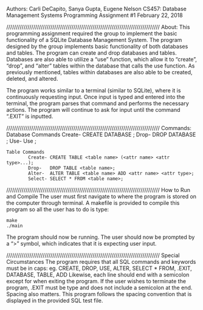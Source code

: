 Authors: Carli DeCapito, Sanya Gupta, Eugene Nelson
CS457: Database Management Systems
Programming Assignment #1
February 22, 2018

////////////////////////////////////////////////////////////////////////////////
About: This programming assignment required the group to implement the basic functionality of a SQLite Database Management System. 
The program designed by the group implements basic functionality of both databases and tables. 
The program can create and drop databases and tables. 
Databases are also able to utilize a “use” function, which allow it to “create”, “drop”, and “alter” tables within the database that calls the use function. 
As previously mentioned, tables within databases are also able to be created, deleted, and altered. 

The program works similar to a terminal (similar to SQLite), where it is continuously requesting input. 
Once input is typed and entered into the terminal, the program parses that command and performs the necessary actions. 
The program will continue to ask for input until the command “.EXIT” is inputted. 

////////////////////////////////////////////////////////////////////////////////
Commands:
    Database Commands
            Create- CREATE DATABASE <database name>;
            Drop-   DROP DATABASE <database naem>;
            Use-    Use <database name>;
            
    Table Commands
            Create- CREATE TABLE <table name> (<attr name> <attr type>...);
            Drop-   DROP TABLE <table name>;
            Alter-  ALTER TABLE <table name> ADD <attr name> <attr type>;
            Select- SELECT * FROM <table name>;
            

////////////////////////////////////////////////////////////////////////////////
How to Run and Compile
The user must first navigate to where the program is stored on the computer through terminal. 
A makefile is provided to compile this program so all the user has to do is type:

	make
	./main

The program should now be running. The user should now be prompted by a “>” symbol, which indicates that it is expecting user input. 

////////////////////////////////////////////////////////////////////////////////
Special Circumstances
The program requires that all SQL commands and keywords must be in caps:
eg. CREATE, DROP, USE, ALTER, SELECT * FROM, .EXIT, DATABASE, TABLE, ADD
Likewise, each line should end with a semicolon except for when exiting the program. 
If the user wishes to terminate the program, .EXIT must be type and does not include a semicolon at the end. 
Spacing also matters. This program follows the spacing convention that is displayed in the provided SQL test file. 

